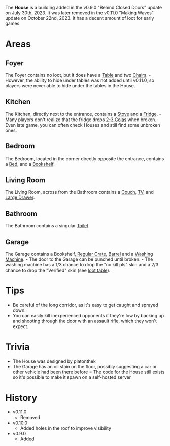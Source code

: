 <Removed />

The **House** is a building added in the v0.9.0 "Behind Closed Doors" update on July 30th, 2023. It was later removed in the v0.11.0 "Making Waves" update on October 22nd, 2023. It has a decent amount of loot for early games.

# Areas

## Foyer

The Foyer contains no loot, but it does have a [Table](/obstacles/table) and two [Chairs](/obstacles/chair). - However, the ability to hide under tables was not added until v0.11.0, so players were never able to hide under the tables in the House.

## Kitchen

The Kitchen, directly next to the entrance, contains a [Stove](/obstacles/stove) and a [Fridge](/obstacles/fridge). - Many players don't realize that the fridge drops [2-3 Colas](/loot#fridge) when broken. Even late game, you can often check Houses and still find some unbroken ones.

## Bedroom

The Bedroom, located in the corner directly opposite the entrance, contains a [Bed](/obstacles/bed), and a [Bookshelf](/obstacles/bookshelf).

## Living Room

The Living Room, across from the Bathroom contains a [Couch](/obstacles/couch), [TV](/obstacles/tv), and [Large Drawer](/obstacles/large_drawer).

## Bathroom

The Bathroom contains a singular [Toilet](/obstacles/toilet).

## Garage

The Garage contains a Bookshelf, [Regular Crate](/obstacles/regular_crate), [Barrel](/obstacles/barrel) and a [Washing Machine](/obstacles/washing_machine). - The door to the Garage can be punched until broken. - The washing machine has a 1/3 chance to drop the "no kill pls" skin and a 2/3 chance to drop the "Verified" skin (see [loot table](/loot#washing_machine)).

# Tips

- Be careful of the long corridor, as it's easy to get caught and sprayed down.
- You can easily kill inexperienced opponents if they're low by backing up and shooting through the door with an assault rifle, which they won't expect.

# Trivia

- The House was designed by platonthek
- The Garage has an oil stain on the floor, possibly suggesting a car or other vehicle had been there before
  = The code for the House still exists so it's possible to make it spawn on a self-hosted server

# History

- v0.11.0
  - Removed
- v0.10.0
  - Added holes in the roof to improve visibility
- v0.9.0
  - Added
